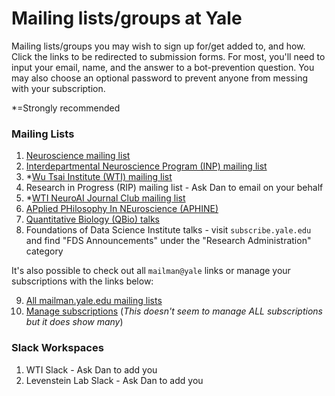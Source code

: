 # Mailing lists/groups at Yale

Mailing lists/groups you may wish to sign up for/get added to, and how. Click the links to be redirected to submission forms. For most, you'll need to input your email, name, and the answer to a bot-prevention question. You may also choose an optional password to prevent anyone from messing with your subscription.

*=Strongly recommended  

### Mailing Lists
1. [Neuroscience mailing list](https://mailman.yale.edu/mailman/listinfo/neuroscience)
2. [Interdepartmental Neuroscience Program (INP) mailing list](https://mailman.yale.edu/mailman/listinfo/inp_general)
3. *[Wu Tsai Institute (WTI) mailing list](https://mailman.yale.edu/mailman/listinfo/wti-members)
4. Research in Progress (RIP) mailing list - Ask Dan to email on your behalf
5. *[WTI NeuroAI Journal Club mailing list](https://mailman.yale.edu/mailman/listinfo/wti-neuro-ai-jc)
6. [APplied PHilosophy In NEuroscience (APHINE)](https://yaleconnect.yale.edu/aphine/home/)
7. [Quantitative Biology (QBio) talks](https://mailman.yale.edu/mailman/listinfo/qbio)
8. Foundations of Data Science Institute talks - visit `subscribe.yale.edu` and find "FDS Announcements" under the "Research Administration" category


It's also possible to check out all `mailman@yale` links or manage your subscriptions with the links below:

9. [All mailman.yale.edu mailing lists](https://mailman.yale.edu/mailman/listinfo/)
10. [Manage subscriptions](https://subscribe.yale.edu/) (*This doesn't seem to manage ALL subscriptions but it does show many*)


### Slack Workspaces

1. WTI Slack - Ask Dan to add you
2. Levenstein Lab Slack - Ask Dan to add you
